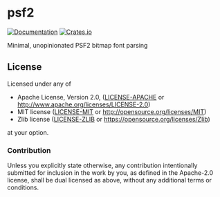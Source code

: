 # psf2

[![Documentation](https://docs.rs/hecs/badge.svg)](https://docs.rs/psf2/)
[![Crates.io](https://img.shields.io/crates/v/psf2.svg)](https://crates.io/crates/psf2)

Minimal, unopinionated PSF2 bitmap font parsing

## License

Licensed under any of

 * Apache License, Version 2.0, ([LICENSE-APACHE](LICENSE-APACHE) or http://www.apache.org/licenses/LICENSE-2.0)
 * MIT license ([LICENSE-MIT](LICENSE-MIT) or http://opensource.org/licenses/MIT)
 * Zlib license ([LICENSE-ZLIB](LICENSE-ZLIB) or https://opensource.org/licenses/Zlib)

at your option.

### Contribution

Unless you explicitly state otherwise, any contribution intentionally submitted for inclusion in the
work by you, as defined in the Apache-2.0 license, shall be dual licensed as above, without any
additional terms or conditions.
